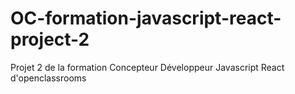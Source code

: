 # OC-formation-javascript-react-project-2
Projet 2 de la formation Concepteur Développeur Javascript React d'openclassrooms 
